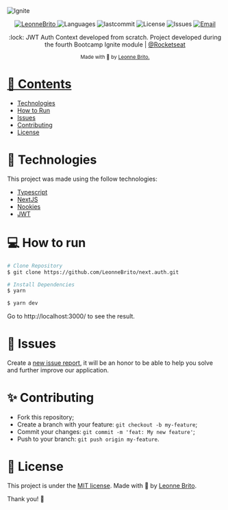 <img alt="Ignite" src="https://www.notion.so/image/https%3A%2F%2Fs3-us-west-2.amazonaws.com%2Fsecure.notion-static.com%2F2fbacb7a-e460-44a3-8fc5-e66f96dae148%2Fcover-reactjs.png?table=block&id=51e4099a-6e2f-4d4b-ae94-f9fe75bb769d&width=5120&userId=1b109781-8635-4162-80d6-714377721793&cache=v2" />

<p align="center">
   <a href="https://www.linkedin.com/in/leonne-sousa-brito/">
      <img alt="LeonneBrito" src="https://img.shields.io/badge/-LeonneBrito-5965e0?style=flat&logo=Linkedin&logoColor=white" />
   </a>
  <img alt="Languages" src="https://img.shields.io/github/languages/count/LeonneBrito/next.auth?color=%235963C5" />
  <img alt="lastcommit" src="https://img.shields.io/github/last-commit/LeonneBrito/next.auth?color=%235761C3" />
  <img alt="License" src="https://img.shields.io/github/license/LeonneBrito/next.auth?color=%235E69D7" />
  <img alt="Issues" src="https://img.shields.io/github/issues/LeonneBrito/next.auth?color=%235965E0">
  <a href="mailto:contato@leonnebrito.com.br">
   <img alt="Email" src="https://img.shields.io/badge/-contato%40leonnebrito.com.br-%23525DCB" />
  </a>
</p>

<p align="center">
   :lock: JWT Auth Context developed from scratch. Project developed during the fourth Bootcamp Ignite module | <a href="https://github.com/Rocketseat">@Rocketseat</a>
</p>

<div align="center">
  <sub> Made with 💖 by
    <a href="https://github.com/LeonneBrito">Leonne Brito.
  </sub>
</div>

# 📌 Contents

* [Technologies](#rocket-technologies)
* [How to Run](#computer-how-to-run)
* [Issues](#bug-issues)
* [Contributing](#sparkles-issues)
* [License](#page_facing_up-license)


# :rocket: Technologies
This project was made using the follow technologies:

* [Typescript](https://www.typescriptlang.org/)
* [NextJS](https://nextjs.org/)
* [Nookies](https://github.com/maticzav/nookies)
* [JWT](https://jwt.io/)

# :computer: How to run

```bash
# Clone Repository
$ git clone https://github.com/LeonneBrito/next.auth.git
```

```bash
# Install Dependencies
$ yarn
```

```bash
$ yarn dev
```

Go to http://localhost:3000/ to see the result.

# :bug: Issues

Create a <a href="https://github.com/LeonneBrito/next.auth/issues">new issue report</a>, it will be an honor to be able to help you solve and further improve our application.

# :sparkles: Contributing

- Fork this repository;
- Create a branch with your feature: `git checkout -b my-feature`;
- Commit your changes: `git commit -m 'feat: My new feature'`;
- Push to your branch: `git push origin my-feature`.

# :page_facing_up: License

This project is under the [MIT license](./LICENSE).
Made with 💖 by [Leonne Brito](https://www.linkedin.com/in/leonne-sousa-brito/).

Thank you! 🌠